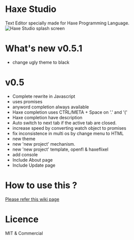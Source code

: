 Haxe Studio
===========
Text Editor specially made for Haxe Programming Language.
![Haxe Studio splash screen](http://i.imgur.com/pEGb8zA.png)


What's new v0.5.1
=================
- change ugly theme to black



v0.5
=============

- Complete rewrite in Javascript
- uses promises
- anyword completion always available
- Haxe completion uses CTRL/META + Space on '.' and '('
- Haxe completion have description
- Auto switch to next tab if the active tab are closed.
- increase speed by converting watch object to promises
- fix inconsistence in multi os by change menu to HTML
- new theme
- new 'new project' mechanism.
- new 'new project' template, openfl & haxeflixel
- add console
- Include About page
- Include Update page


How to use this ?
=================

[Please refer this wiki page](https://github.com/misterpah/Haxe-Studio/wiki/How-to-install-Haxe-Studio)


Licence
=======
MIT & Commercial

